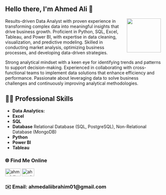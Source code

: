 <h2> Hello there, I'm Ahmed Ali 👋 </h2>

<img align="right" src="https://media2.giphy.com/media/zhYSVCirREeIZtONCI/giphy.gif" height="110" width='110'/>

Results-driven Data Analyst with proven experience in transforming complex data into meaningful insights that drive business growth. Proficient in Python, SQL, Excel, Tableau, and Power BI, with expertise in data cleaning, visualization, and predictive modeling. Skilled in conducting market analysis, optimizing business processes, and developing data-driven strategies.

Strong analytical mindset with a keen eye for identifying trends and patterns to support decision-making. Experienced in collaborating with cross-functional teams to implement data solutions that enhance efficiency and performance. Passionate about leveraging data to solve business challenges and continuously improving analytical methodologies.

## 👨‍💻 Professional Skills

- **Data Analytics:**
- **Excel**
- **SQL**
- **Database** Relational Database (SQL, PostgreSQL), Non-Relational Database (MongoDB)
- **Python**
- **Power BI**
- **Tableau**

<h3 align="left">🌐 Find Me Online</h3>
<p align="left">
<a href="https://twitter.com/ahmedali_azhar" target="blank"><img align="center" src="https://raw.githubusercontent.com/rahuldkjain/github-profile-readme-generator/master/src/images/icons/Social/twitter.svg" alt="ahmedali_azhar" height="25" width="50" /></a>
<a href="https://linkedin.com/in/ahmedaliibrahim/" target="blank"><img align="center" src="https://raw.githubusercontent.com/rahuldkjain/github-profile-readme-generator/master/src/images/icons/Social/linked-in-alt.svg" alt="ahmedaliibrahim/" height="25" width="40" /></a>
</p>
<h3> ✉️ Email: ahmedaliibrahim01@gmail.com </h3>
